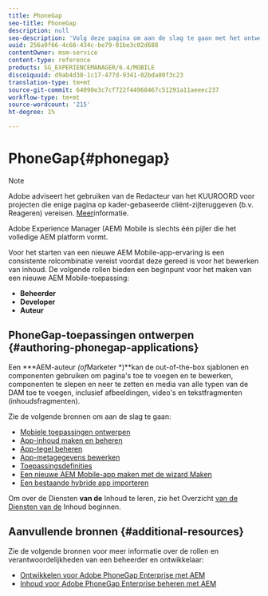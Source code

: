 ```yaml
---
title: PhoneGap
seo-title: PhoneGap
description: null
seo-description: 'Volg deze pagina om aan de slag te gaan met het ontwerpen voor Adobe PhoneGap Enterprise in AEM.  '
uuid: 256a9f66-4c66-434c-be79-01be3c02d688
contentOwner: msm-service
content-type: reference
products: SG_EXPERIENCEMANAGER/6.4/MOBILE
discoiquuid: d9ab4d38-1c17-477d-9341-02bda80f3c23
translation-type: tm+mt
source-git-commit: 64090e3c7cf722f44968467c51291a11aeeec237
workflow-type: tm+mt
source-wordcount: '215'
ht-degree: 1%

---
```



# PhoneGap{#phonegap}

>[!NOTE]
>
>Adobe adviseert het gebruiken van de Redacteur van het KUUROORD voor projecten die enige pagina op kader-gebaseerde cliënt-zijteruggeven (b.v. Reageren) vereisen. [Meer](/help/sites-developing/spa-overview.md)informatie.

Adobe Experience Manager (AEM) Mobile is slechts één pijler die het volledige AEM platform vormt.

Voor het starten van een nieuwe AEM Mobile-app-ervaring is een consistente rolcombinatie vereist voordat deze gereed is voor het bewerken van inhoud. De volgende rollen bieden een beginpunt voor het maken van een nieuwe AEM Mobile-toepassing:

* **Beheerder**
* **Developer**
* **Auteur**

## PhoneGap-toepassingen ontwerpen {#authoring-phonegap-applications}

Een ***AEM-auteur *(of*Marketer *)**kan de out-of-the-box sjablonen en componenten gebruiken om pagina&#39;s toe te voegen en te bewerken, componenten te slepen en neer te zetten en media van alle typen van de DAM toe te voegen, inclusief afbeeldingen, video&#39;s en tekstfragmenten (inhoudsfragmenten).

Zie de volgende bronnen om aan de slag te gaan:

* [Mobiele toepassingen ontwerpen](/help/mobile/phonegap-authoring-apps.md)
* [App-inhoud maken en beheren](/help/mobile/phonegap-manage-app-content.md)
* [App-tegel beheren](/help/mobile/phonegap-app-details-tile.md)
* [App-metagegevens bewerken](/help/mobile/phonegap-editmetadata.md)
* [Toepassingsdefinities](/help/mobile/phonegap-app-definitions.md)
* [Een nieuwe AEM Mobile-app maken met de wizard Maken](/help/mobile/phonegap-create-new-app.md)
* [Een bestaande hybride app importeren](/help/mobile/phonegap-adding-content-to-imported-app.md)

Om over de Diensten **van de** Inhoud te leren, zie het Overzicht [van de Diensten van de](/help/mobile/develop-content-as-a-service.md) Inhoud beginnen.

## Aanvullende bronnen {#additional-resources}

Zie de volgende bronnen voor meer informatie over de rollen en verantwoordelijkheden van een beheerder en ontwikkelaar:

* [Ontwikkelen voor Adobe PhoneGap Enterprise met AEM](/help/mobile/developing-in-phonegap.md)
* [Inhoud voor Adobe PhoneGap Enterprise beheren met AEM](/help/mobile/administer-phonegap.md)

